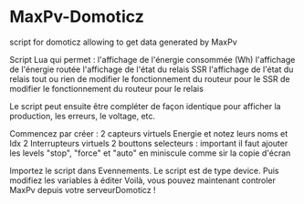 # MaxPv-Domoticz
script for domoticz allowing to get data generated by MaxPv

Script Lua qui permet :
l'affichage de l'énergie consommée (Wh)
l'affichage de l'énergie routée
l'affichage de l'état du relais SSR
l'affichage de l'état du relais tout ou rien
de modifier le fonctionnement du routeur pour le SSR
de modifier le fonctionnement du routeur pour le relais

Le script peut ensuite être compléter de façon identique pour afficher la production, les erreurs, le voltage, etc.

Commencez par créer :
2 capteurs virtuels Energie et notez leurs noms et Idx
2 Interrupteurs virtuels
2 bouttons selecteurs : important il faut ajouter les levels "stop", "force" et "auto" en miniscule comme sir la copie d'écran

Importez le script dans Evennements. Le script est de type device. Puis modifiez les variables à éditer
Voilà, vous pouvez maintenant controler MaxPv depuis votre serveurDomoticz !
